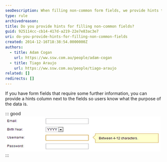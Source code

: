 ```yaml
---
seoDescription: When filling non-common form fields, we provide hints to help users understand what information is required.
type: rule
archivedreason:
title: Do you provide hints for filling non-common fields?
guid: 925114cc-cb14-417d-a219-22e7e83ac3e7
uri: do-you-provide-hints-for-filling-non-common-fields
created: 2014-12-16T18:38:54.0000000Z
authors:
  - title: Adam Cogan
    url: https://ww.ssw.com.au/people/adam-cogan
  - title: Tiago Araujo
    url: https://ww.ssw.com.au/people/tiago-araujo
related: []
redirects: []
---
```


If you have form fields that require some further information, you can provide a hints column next to the fields so users know what the purpose of the data is.

<!--endintro-->

::: good  
![Figure: Good example - Field hints can make the user more comfortable](field-hints.jpg)  
:::
